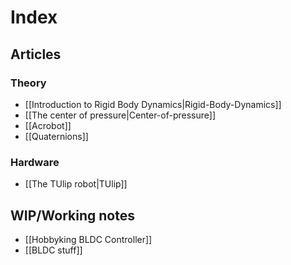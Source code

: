 Index
=====

Articles
--------

### Theory

* [[Introduction to Rigid Body Dynamics|Rigid-Body-Dynamics]]
* [[The center of pressure|Center-of-pressure]]
* [[Acrobot]]
* [[Quaternions]]

### Hardware

* [[The TUlip robot|TUlip]]

WIP/Working notes
-----------------

* [[Hobbyking BLDC Controller]]
* [[BLDC stuff]]